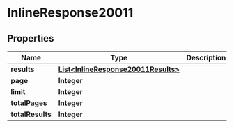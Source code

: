 # InlineResponse20011

## Properties
Name | Type | Description | Notes
------------ | ------------- | ------------- | -------------
**results** | [**List&lt;InlineResponse20011Results&gt;**](InlineResponse20011Results.md) |  |  [optional]
**page** | **Integer** |  |  [optional]
**limit** | **Integer** |  |  [optional]
**totalPages** | **Integer** |  |  [optional]
**totalResults** | **Integer** |  |  [optional]
